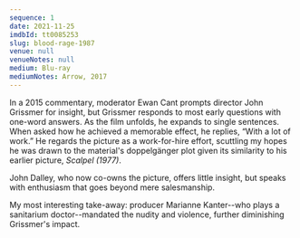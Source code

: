 ```yaml
---
sequence: 1
date: 2021-11-25
imdbId: tt0085253
slug: blood-rage-1987
venue: null
venueNotes: null
medium: Blu-ray
mediumNotes: Arrow, 2017
---
```


In a 2015 commentary, moderator Ewan Cant prompts director John Grissmer for insight, but Grissmer responds to most early questions with one-word answers. As the film unfolds, he expands to single sentences. When asked how he achieved a memorable effect, he replies, “With a lot of work.” He regards the picture as a work-for-hire effort, scuttling my hopes he was drawn to the material's doppelgänger plot given its similarity to his earlier picture, <span data-imdb-id="tt0074510">_Scalpel (1977)_</span>.

John Dalley, who now co-owns the picture, offers little insight, but speaks with enthusiasm that goes beyond mere salesmanship.

My most interesting take-away: producer Marianne Kanter--who plays a sanitarium doctor--mandated the nudity and violence, further diminishing Grissmer's impact.
